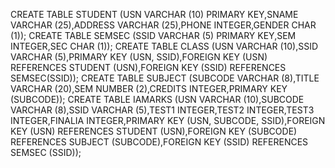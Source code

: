 CREATE TABLE STUDENT (USN VARCHAR (10) PRIMARY KEY,SNAME VARCHAR (25),ADDRESS VARCHAR (25),PHONE INTEGER,GENDER CHAR (1));
CREATE TABLE SEMSEC (SSID VARCHAR (5) PRIMARY KEY,SEM INTEGER,SEC CHAR (1));
CREATE TABLE CLASS (USN VARCHAR (10),SSID VARCHAR (5),PRIMARY KEY (USN, SSID),FOREIGN KEY (USN) REFERENCES STUDENT (USN),FOREIGN KEY (SSID) REFERENCES SEMSEC(SSID));
CREATE TABLE SUBJECT (SUBCODE VARCHAR (8),TITLE VARCHAR (20),SEM NUMBER (2),CREDITS INTEGER,PRIMARY KEY (SUBCODE));
CREATE TABLE IAMARKS (USN VARCHAR (10),SUBCODE VARCHAR (8),SSID VARCHAR (5),TEST1 INTEGER,TEST2 INTEGER,TEST3 INTEGER,FINALIA INTEGER,PRIMARY KEY (USN, SUBCODE, SSID),FOREIGN KEY (USN) REFERENCES STUDENT (USN),FOREIGN KEY (SUBCODE) REFERENCES SUBJECT (SUBCODE),FOREIGN KEY (SSID) REFERENCES SEMSEC (SSID));


